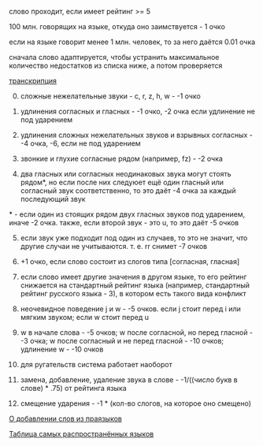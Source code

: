слово проходит, если имеет рейтинг >= 5

100 млн. говорящих на языке, откуда оно заимствуется - 1 очко

если на языке говорит менее 1 млн. человек, то за него даётся 0.01 очка

сначала слово адаптируется, чтобы устранить максимальное количество недостатков из списка ниже, а потом проверяется

[транскрипция](транскрипция.md)

0. сложные нежелательные звуки - c, r, z, h, w - -1 очко

1. удлинения согласных и гласных - -1 очко, -2 очка если удлинение не под ударением

2. удлинения сложных нежелательных звуков и взрывных согласных - -4 очка, -6, если не под ударением

3. звонкие и глухие согласные рядом (например, fz) - -2 очка

4. два гласных или согласных неодинаковых звука могут стоять рядом*, но если после них следуюет ещё один гласный или согласный звук соответственно, то это даёт -4 очка за каждый последующий звук

\* \- если один из стоящих рядом двух гласных звуков под ударением, иначе -2 очка. также, если второй звук - это u, то это даёт -5 очков

5. если звук уже подходит под один из случаев, то это не значит, что другие случаи не учитываются. т. е. rr снимет -7 очков

6. +1 очко, если слово состоит из слогов типа [согласная, гласная]

7. если слово имеет другие значения в другом языке, то его рейтинг снижается на стандартный рейтинг языка (например, стандартный рейтинг русского языка - 3), в котором есть такого вида конфликт

8. неочевидное поведение j и w - -5 очков. 
если j стоит перед i или мягким звуком; если w стоит перед u

9. w в начале слова - -5 очков; w после согласной, но перед гласной - -3 очка; w после согласный и не перед гласной - -10 очков; удлинение w - -10 очков

10. для ругательств система работает наоборот

11. замена, добавление, удаление звука в слове - -1/((число букв в слове) * .75) от рейтинга языка

12. смещение ударения - -1 * (кол-во слогов, на которое оно смещено)

[О добавлении слов из праязыков](О_добавлении_слов_из_праязыков.md)

[Таблица самых распространённых языков](топ_языков.jpg)
